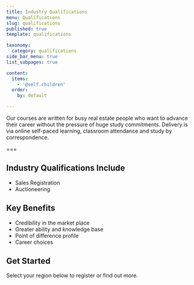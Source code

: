 ```yaml
---
title: Industry Qualifications
menu: Qualifications
slug: qualifications
published: true
template: qualifications

taxonomy:
  category: qualifications
side_bar_menu: true
list_subpages: true

content:
  items:
    - '@self.children'
  order:
    by: default

---
```


Our courses are written for busy real estate people who want to advance their career without the pressure of huge study commitments. Delivery is via online self-paced learning, classroom attendance and study by correspondence.

===

## Industry Qualifications Include
* Sales Registration
* Auctioneering
<!--* Full Real Estate Licence-->

## Key Benefits

* Credibility in the market place
* Greater ability and knowledge base
* Point of difference profile
* Career choices

## Get Started

Select your region below to register or find out more.
